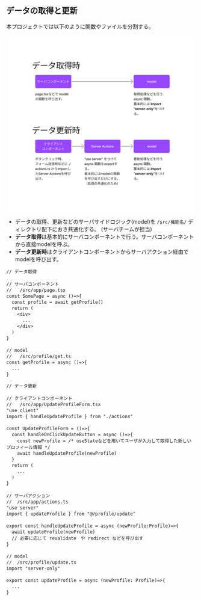 ## データの取得と更新

本プロジェクトでは以下のように関数やファイルを分割する。

![アーキテクチャ](./image/アーキテクチャ.png)

- データの取得、更新などのサーバサイドロジック(model)を `/src/機能名/` ディレクトリ配下におき共通化する。 (サーバチームが担当)
- **データ取得**は基本的にサーバコンポーネントで行う。サーバコンポーネントから直接modelを呼ぶ。
- **データ更新時**はクライアントコンポーネントからサーバアクション経由でmodelを呼び出す。

```tsx
// データ取得

// サーバコンポーネント
//   /src/app/page.tsx
const SomePage = async ()=>{
  const profile = await getProfile()
  return (
    <div>
      ...
    </div>
  )
}

// model
//   /src/profile/get.ts
const getProfile = async ()=>{
  ...
}

```

```tsx
// データ更新

// クライアントコンポーネント
//   /src/app/UpdateProfileForm.tsx
"use client"
import { handleUpdateProfile } from "./actions"

const UpdateProfileForm = ()=>{
  const handleOnClickUpdateButton = async ()=>{
    const newProfile = /* useStateなどを用いてユーザが入力して取得した新しいプロフィール情報 */
    await handleUpdateProfile(newProfile)
  }
  return (
    ...
  )
}

// サーバアクション
//  /src/app/actions.ts
"use server"
import { updateProfile } from "@/profile/update"

export const handleUpdateProfile = async (newProfile:Profile)=>{
  await updateProfile(newProfile)
  // 必要に応じて revalidate　や redirect などを呼び出す
}

// model
//  /src/profile/update.ts
import "server-only"

export const updateProfile = async (newProfile: Profile)=>{
  ...
}

```